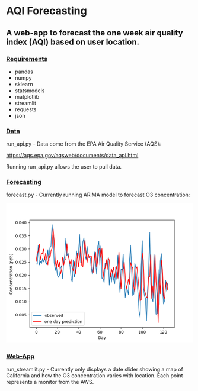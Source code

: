 # AQI Forecasting

## A web-app to forecast the one week air quality index (AQI) based on user location. 

### <ins>Requirements</ins>

- pandas
- numpy
- sklearn
- statsmodels
- matplotlib
- streamlit
- requests
- json

### <ins>Data</ins>

run_api.py - Data come from the EPA Air Quality Service (AQS):

https://aqs.epa.gov/aqsweb/documents/data_api.html

Running run_api.py allows the user to pull data.

### <ins>Forecasting</ins>

forecast.py - Currently running ARIMA model to forecast O3 concentration:

![O3 2019 Prediction](./figures/o3-2019-prediction.png?raw=true)

### <ins>Web-App</ins>

run_streamlit.py - Currently only displays a date slider showing a map of California and how the O3 concentration varies with location. Each point represents a monitor from the AWS.
